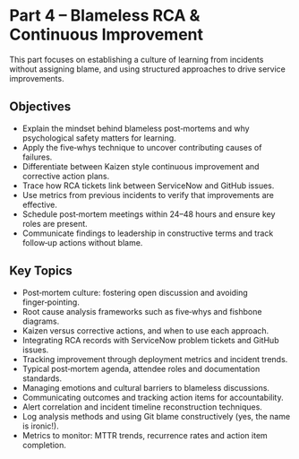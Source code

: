 # Part 4 – Blameless RCA & Continuous Improvement

This part focuses on establishing a culture of learning from incidents without assigning blame, and using structured approaches to drive service improvements.

## Objectives

- Explain the mindset behind blameless post‑mortems and why psychological safety matters for learning.
- Apply the five‑whys technique to uncover contributing causes of failures.
- Differentiate between Kaizen style continuous improvement and corrective action plans.
- Trace how RCA tickets link between ServiceNow and GitHub issues.
- Use metrics from previous incidents to verify that improvements are effective.
- Schedule post‑mortem meetings within 24–48 hours and ensure key roles are present.
- Communicate findings to leadership in constructive terms and track follow‑up actions without blame.

## Key Topics

- Post‑mortem culture: fostering open discussion and avoiding finger‑pointing.
- Root cause analysis frameworks such as five‑whys and fishbone diagrams.
- Kaizen versus corrective actions, and when to use each approach.
- Integrating RCA records with ServiceNow problem tickets and GitHub issues.
- Tracking improvement through deployment metrics and incident trends.
- Typical post‑mortem agenda, attendee roles and documentation standards.
- Managing emotions and cultural barriers to blameless discussions.
- Communicating outcomes and tracking action items for accountability.
- Alert correlation and incident timeline reconstruction techniques.
- Log analysis methods and using Git blame constructively (yes, the name is ironic!).
- Metrics to monitor: MTTR trends, recurrence rates and action item completion.
